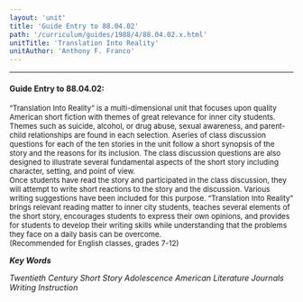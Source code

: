 ```yaml
---
layout: 'unit'
title: 'Guide Entry to 88.04.02'
path: '/curriculum/guides/1988/4/88.04.02.x.html'
unitTitle: 'Translation Into Reality'
unitAuthor: 'Anthony F. Franco'
---
```


<body>
<hr/>
 <h4>
  Guide Entry to 88.04.02:
 </h4>
 <font size="-1">
  <dl>
   <dt>
    “Translation Into Reality” is a multi-dimensional unit that focuses upon quality American short fiction with themes of great relevance for inner city students. Themes such as suicide, alcohol, or drug abuse, sexual awareness, and parent-child relationships are found in each selection. Aseries of class discussion questions for each of the ten stories in the unit follow a short synopsis of the story and the reasons for its inclusion. The class discussion questions are also designed to illustrate several fundamental aspects of the short story including character, setting, and point of view.
    <dt>
     Once students have read the story and participated in the class discussion, they will attempt to write short reactions to the story and the discussion. Various writing suggestions have been included for this purpose. “Translation Into Reality” brings relevant reading matter to inner city students, teaches several elements of the short story, encourages students to express their own opinions, and provides for students to develop their writing skills while understanding that the problems they face on a daily basis can be overcome.
     <dt>
      (Recommended for English classes, grades 7-12)
     </dt>
    </dt>
   </dt>
  </dl>
 </font>
 <p>
  <b>
   <i>
    Key Words
   </i>
  </b>
  <br/>
 </p>
 <p>
  <i>
   Twentieth Century Short Story Adolescence American Literature Journals Writing Instruction
  </i>
 </p>

</body>
